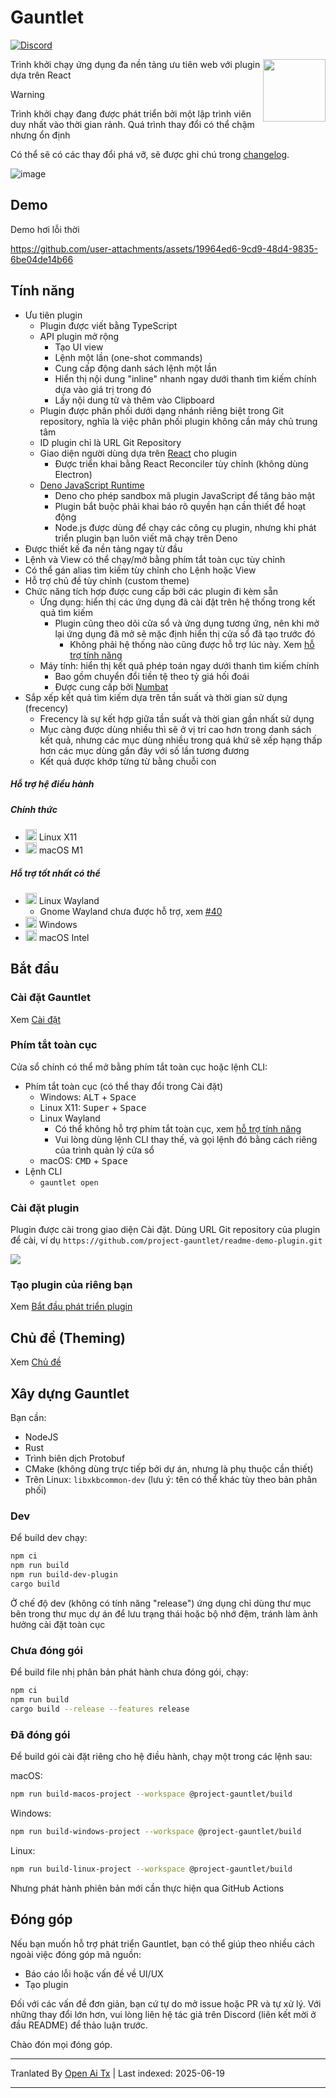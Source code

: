 # Gauntlet

[![Discord](https://discord.com/api/guilds/1205606511603359785/widget.png?style=shield)](https://discord.gg/gFTqYUkBrW)

<img align="right" width="100" height="100" src="https://raw.githubusercontent.com/project-gauntlet/gauntlet/main/assets/linux/icon_256.png">

Trình khởi chạy ứng dụng đa nền tảng ưu tiên web với plugin dựa trên React

> [!WARNING]
> Trình khởi chạy đang được phát triển bởi một lập trình viên duy nhất vào thời gian rảnh.
> Quá trình thay đổi có thể chậm nhưng ổn định
>
> Có thể sẽ có các thay đổi phá vỡ, sẽ được ghi chú trong [changelog](https://raw.githubusercontent.com/project-gauntlet/gauntlet/main/CHANGELOG.md).

![image](https://github.com/user-attachments/assets/81339462-9cc3-469e-8cdc-ca74918bceab)

## Demo

Demo hơi lỗi thời

https://github.com/user-attachments/assets/19964ed6-9cd9-48d4-9835-6be04de14b66

## Tính năng

- Ưu tiên plugin
  - Plugin được viết bằng TypeScript
  - API plugin mở rộng 
      - Tạo UI view
      - Lệnh một lần (one-shot commands)
      - Cung cấp động danh sách lệnh một lần
      - Hiển thị nội dung "inline" nhanh ngay dưới thanh tìm kiếm chính dựa vào giá trị trong đó
      - Lấy nội dung từ và thêm vào Clipboard
  - Plugin được phân phối dưới dạng nhánh riêng biệt trong Git repository, nghĩa là việc phân phối plugin không cần máy chủ trung tâm
  - ID plugin chỉ là URL Git Repository
  - Giao diện người dùng dựa trên [React](https://github.com/facebook/react) cho plugin
    - Được triển khai bằng React Reconciler tùy chỉnh (không dùng Electron)
  - [Deno JavaScript Runtime](https://github.com/denoland/deno)
    - Deno cho phép sandbox mã plugin JavaScript để tăng bảo mật
    - Plugin bắt buộc phải khai báo rõ quyền hạn cần thiết để hoạt động
    - Node.js được dùng để chạy các công cụ plugin, nhưng khi phát triển plugin bạn luôn viết mã chạy trên Deno
- Được thiết kế đa nền tảng ngay từ đầu
- Lệnh và View có thể chạy/mở bằng phím tắt toàn cục tùy chỉnh
- Có thể gán alias tìm kiếm tùy chỉnh cho Lệnh hoặc View
- Hỗ trợ chủ đề tùy chỉnh (custom theme)
- Chức năng tích hợp được cung cấp bởi các plugin đi kèm sẵn
  - Ứng dụng: hiển thị các ứng dụng đã cài đặt trên hệ thống trong kết quả tìm kiếm
    - Plugin cũng theo dõi cửa sổ và ứng dụng tương ứng, nên khi mở lại ứng dụng đã mở sẽ mặc định hiển thị cửa sổ đã tạo trước đó
      - Không phải hệ thống nào cũng được hỗ trợ lúc này. Xem [hỗ trợ tính năng](https://gauntlet.sh/docs/feature-support)
  - Máy tính: hiển thị kết quả phép toán ngay dưới thanh tìm kiếm chính
    - Bao gồm chuyển đổi tiền tệ theo tỷ giá hối đoái
    - Được cung cấp bởi [Numbat](https://github.com/sharkdp/numbat)
- Sắp xếp kết quả tìm kiếm dựa trên tần suất và thời gian sử dụng (frecency)
   - Frecency là sự kết hợp giữa tần suất và thời gian gần nhất sử dụng
   - Mục càng được dùng nhiều thì sẽ ở vị trí cao hơn trong danh sách kết quả, nhưng các mục dùng nhiều trong quá khứ sẽ xếp hạng thấp hơn các mục dùng gần đây với số lần tương đương
   - Kết quả được khớp từng từ bằng chuỗi con

##### Hỗ trợ hệ điều hành

##### Chính thức
- <img src="https://cdn.jsdelivr.net/gh/simple-icons/simple-icons@develop/icons/linux.svg" width="18" height="18" /> Linux X11
- <img src="https://cdn.jsdelivr.net/gh/simple-icons/simple-icons@develop/icons/apple.svg" width="18" height="18" /> macOS M1

##### Hỗ trợ tốt nhất có thể
- <img src="https://cdn.jsdelivr.net/gh/simple-icons/simple-icons@develop/icons/linux.svg" width="18" height="18" /> Linux Wayland
  - Gnome Wayland chưa được hỗ trợ, xem [#40](https://github.com/project-gauntlet/gauntlet/issues/40)
- <img src="https://img.icons8.com/windows/32/windows-11.png" width="18" height="18" /> Windows
- <img src="https://cdn.jsdelivr.net/gh/simple-icons/simple-icons@develop/icons/apple.svg" width="18" height="18" /> macOS Intel

## Bắt đầu

### Cài đặt Gauntlet

Xem [Cài đặt](https://gauntlet.sh/docs/installation)

### Phím tắt toàn cục

Cửa sổ chính có thể mở bằng phím tắt toàn cục hoặc lệnh CLI:
- Phím tắt toàn cục (có thể thay đổi trong Cài đặt)
  - Windows: <kbd>ALT</kbd> + <kbd>Space</kbd>
  - Linux X11: <kbd>Super</kbd> + <kbd>Space</kbd>
  - Linux Wayland
    - Có thể không hỗ trợ phím tắt toàn cục, xem [hỗ trợ tính năng](https://gauntlet.sh/docs/feature-support)
    - Vui lòng dùng lệnh CLI thay thế, và gọi lệnh đó bằng cách riêng của trình quản lý cửa sổ
  - macOS: <kbd>CMD</kbd> + <kbd>Space</kbd>
- Lệnh CLI
  - `gauntlet open`

### Cài đặt plugin

Plugin được cài trong giao diện Cài đặt. Dùng URL Git repository của plugin để cài, ví dụ `https://github.com/project-gauntlet/readme-demo-plugin.git`

![](https://raw.githubusercontent.com/project-gauntlet/gauntlet/main/docs/settings_ui.png)

### Tạo plugin của riêng bạn

Xem [Bắt đầu phát triển plugin](https://gauntlet.sh/docs/plugin-development/getting-started)

## Chủ đề (Theming)

Xem [Chủ đề](https://gauntlet.sh/docs/theming)

## Xây dựng Gauntlet

Bạn cần:
- NodeJS
- Rust
- Trình biên dịch Protobuf
- CMake (không dùng trực tiếp bởi dự án, nhưng là phụ thuộc cần thiết)
- Trên Linux: `libxkbcommon-dev` (lưu ý: tên có thể khác tùy theo bản phân phối)

### Dev

Để build dev chạy:
```bash
npm ci
npm run build
npm run build-dev-plugin
cargo build
```
Ở chế độ dev (không có tính năng "release") ứng dụng chỉ dùng thư mục bên trong thư mục dự án để lưu trạng thái hoặc bộ nhớ đệm, tránh làm ảnh hưởng cài đặt toàn cục

### Chưa đóng gói

Để build file nhị phân bản phát hành chưa đóng gói, chạy:
```bash
npm ci
npm run build
cargo build --release --features release
```

### Đã đóng gói
Để build gói cài đặt riêng cho hệ điều hành, chạy một trong các lệnh sau:

macOS:
```bash
npm run build-macos-project --workspace @project-gauntlet/build
```

Windows:
```bash
npm run build-windows-project --workspace @project-gauntlet/build
```

Linux:
```bash
npm run build-linux-project --workspace @project-gauntlet/build
```

Nhưng phát hành phiên bản mới cần thực hiện qua GitHub Actions

## Đóng góp

Nếu bạn muốn hỗ trợ phát triển Gauntlet, bạn có thể giúp theo nhiều cách ngoài việc đóng góp mã nguồn:
- Báo cáo lỗi hoặc vấn đề về UI/UX
- Tạo plugin

Đối với các vấn đề đơn giản, bạn cứ tự do mở issue hoặc PR và tự xử lý.
Với những thay đổi lớn hơn, vui lòng liên hệ tác giả trên Discord (liên kết mời ở đầu README) để thảo luận trước.

Chào đón mọi đóng góp.

---

Tranlated By [Open Ai Tx](https://github.com/OpenAiTx/OpenAiTx) | Last indexed: 2025-06-19

---